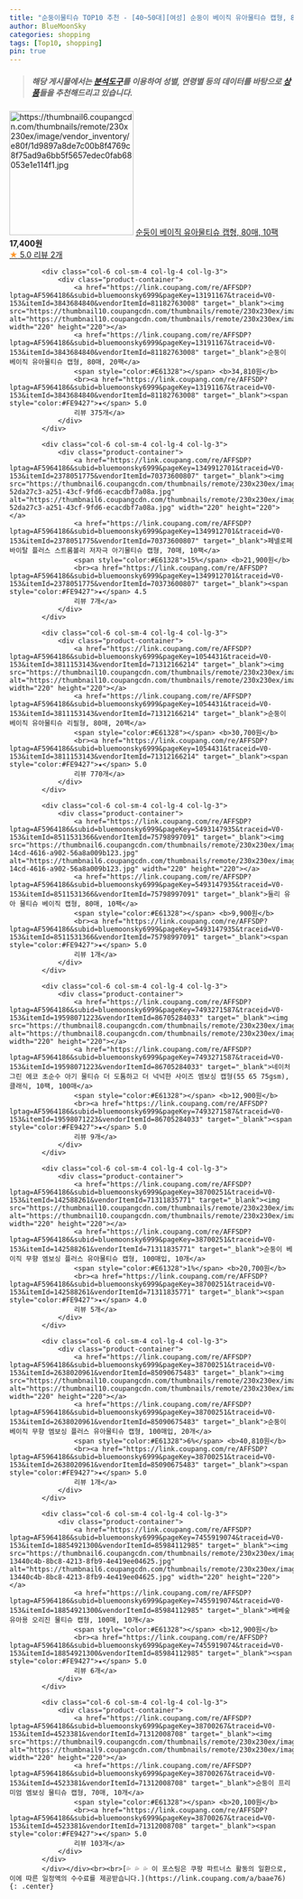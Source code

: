 ```yaml
---
title: "순둥이물티슈 TOP10 추천 - [40~50대][여성] 순둥이 베이직 유아물티슈 캡형, 80매, 10팩"
author: BlueMoonSky
categories: shopping
tags: [Top10, shopping]
pin: true
---
```


> ##### 해당 게시물에서는 [**분석도구**](https://itemscout.io/)를 이용하여 **성별**, **연령별** 등의 데이터를 바탕으로 [**상품**](https://link.coupang.com/a/baae76)들을 추천해드리고 있습니다.
<div class="container"><div class="row">
            <div class="col-6 col-sm-4 col-lg-4 col-lg-3">
                <div class="product-container">
                    <a href="https://link.coupang.com/re/AFFSDP?lptag=AF5964186&subid=bluemoonsky6999&pageKey=13191167&traceid=V0-153&itemId=55206380&vendorItemId=71311931600" target="_blank"><img src="https://thumbnail6.coupangcdn.com/thumbnails/remote/230x230ex/image/vendor_inventory/e80f/1d9897a8de7c00b8f4769c8f75ad9a6bb5f5657edec0fab68053e1e114f1.jpg" alt="https://thumbnail6.coupangcdn.com/thumbnails/remote/230x230ex/image/vendor_inventory/e80f/1d9897a8de7c00b8f4769c8f75ad9a6bb5f5657edec0fab68053e1e114f1.jpg" width="220" height="220"></a>
                    <a href="https://link.coupang.com/re/AFFSDP?lptag=AF5964186&subid=bluemoonsky6999&pageKey=13191167&traceid=V0-153&itemId=55206380&vendorItemId=71311931600" target="_blank">순둥이 베이직 유아물티슈 캡형, 80매, 10팩</a>
                    <span style="color:#E61328"></span> <b>17,400원</b>
                    <br><a href="https://link.coupang.com/re/AFFSDP?lptag=AF5964186&subid=bluemoonsky6999&pageKey=13191167&traceid=V0-153&itemId=55206380&vendorItemId=71311931600" target="_blank"><span style="color:#FE9427">★</span> 5.0
                    리뷰 2개</a>
                </div>
            </div>
            
            <div class="col-6 col-sm-4 col-lg-4 col-lg-3">
                <div class="product-container">
                    <a href="https://link.coupang.com/re/AFFSDP?lptag=AF5964186&subid=bluemoonsky6999&pageKey=13191167&traceid=V0-153&itemId=3843684840&vendorItemId=81182763008" target="_blank"><img src="https://thumbnail10.coupangcdn.com/thumbnails/remote/230x230ex/image/vendor_inventory/76a5/7ca57b065c7a4aa9701cc31d5073324547152ed23798e5aea8a0e0eddffb.jpg" alt="https://thumbnail10.coupangcdn.com/thumbnails/remote/230x230ex/image/vendor_inventory/76a5/7ca57b065c7a4aa9701cc31d5073324547152ed23798e5aea8a0e0eddffb.jpg" width="220" height="220"></a>
                    <a href="https://link.coupang.com/re/AFFSDP?lptag=AF5964186&subid=bluemoonsky6999&pageKey=13191167&traceid=V0-153&itemId=3843684840&vendorItemId=81182763008" target="_blank">순둥이 베이직 유아물티슈 캡형, 80매, 20팩</a>
                    <span style="color:#E61328"></span> <b>34,810원</b>
                    <br><a href="https://link.coupang.com/re/AFFSDP?lptag=AF5964186&subid=bluemoonsky6999&pageKey=13191167&traceid=V0-153&itemId=3843684840&vendorItemId=81182763008" target="_blank"><span style="color:#FE9427">★</span> 5.0
                    리뷰 375개</a>
                </div>
            </div>
            
            <div class="col-6 col-sm-4 col-lg-4 col-lg-3">
                <div class="product-container">
                    <a href="https://link.coupang.com/re/AFFSDP?lptag=AF5964186&subid=bluemoonsky6999&pageKey=1349912701&traceid=V0-153&itemId=2378051775&vendorItemId=70373600807" target="_blank"><img src="https://thumbnail6.coupangcdn.com/thumbnails/remote/230x230ex/image/retail/images/1259458623842233-52da27c3-a251-43cf-9fd6-ecacdbf7a08a.jpg" alt="https://thumbnail6.coupangcdn.com/thumbnails/remote/230x230ex/image/retail/images/1259458623842233-52da27c3-a251-43cf-9fd6-ecacdbf7a08a.jpg" width="220" height="220"></a>
                    <a href="https://link.coupang.com/re/AFFSDP?lptag=AF5964186&subid=bluemoonsky6999&pageKey=1349912701&traceid=V0-153&itemId=2378051775&vendorItemId=70373600807" target="_blank">페넬로페 바이탈 플러스 스트롬볼리 저자극 아기물티슈 캡형, 70매, 10팩</a>
                    <span style="color:#E61328">15%</span> <b>21,900원</b>
                    <br><a href="https://link.coupang.com/re/AFFSDP?lptag=AF5964186&subid=bluemoonsky6999&pageKey=1349912701&traceid=V0-153&itemId=2378051775&vendorItemId=70373600807" target="_blank"><span style="color:#FE9427">★</span> 4.5
                    리뷰 7개</a>
                </div>
            </div>
            
            <div class="col-6 col-sm-4 col-lg-4 col-lg-3">
                <div class="product-container">
                    <a href="https://link.coupang.com/re/AFFSDP?lptag=AF5964186&subid=bluemoonsky6999&pageKey=1054431&traceid=V0-153&itemId=3811153143&vendorItemId=71312166214" target="_blank"><img src="https://thumbnail10.coupangcdn.com/thumbnails/remote/230x230ex/image/vendor_inventory/0e01/150bd10e38002dd08734d50c4e05cf0c652aa4de601e1dcf51691242c2df.jpg" alt="https://thumbnail10.coupangcdn.com/thumbnails/remote/230x230ex/image/vendor_inventory/0e01/150bd10e38002dd08734d50c4e05cf0c652aa4de601e1dcf51691242c2df.jpg" width="220" height="220"></a>
                    <a href="https://link.coupang.com/re/AFFSDP?lptag=AF5964186&subid=bluemoonsky6999&pageKey=1054431&traceid=V0-153&itemId=3811153143&vendorItemId=71312166214" target="_blank">순둥이 베이직 유아물티슈 리필형, 80매, 20팩</a>
                    <span style="color:#E61328"></span> <b>30,700원</b>
                    <br><a href="https://link.coupang.com/re/AFFSDP?lptag=AF5964186&subid=bluemoonsky6999&pageKey=1054431&traceid=V0-153&itemId=3811153143&vendorItemId=71312166214" target="_blank"><span style="color:#FE9427">★</span> 5.0
                    리뷰 770개</a>
                </div>
            </div>
            
            <div class="col-6 col-sm-4 col-lg-4 col-lg-3">
                <div class="product-container">
                    <a href="https://link.coupang.com/re/AFFSDP?lptag=AF5964186&subid=bluemoonsky6999&pageKey=5493147935&traceid=V0-153&itemId=8511531366&vendorItemId=75798997091" target="_blank"><img src="https://thumbnail6.coupangcdn.com/thumbnails/remote/230x230ex/image/retail/images/2021/05/11/17/2/352f2cb0-14cd-4616-a902-56a8a009b123.jpg" alt="https://thumbnail6.coupangcdn.com/thumbnails/remote/230x230ex/image/retail/images/2021/05/11/17/2/352f2cb0-14cd-4616-a902-56a8a009b123.jpg" width="220" height="220"></a>
                    <a href="https://link.coupang.com/re/AFFSDP?lptag=AF5964186&subid=bluemoonsky6999&pageKey=5493147935&traceid=V0-153&itemId=8511531366&vendorItemId=75798997091" target="_blank">둘리 유아 물티슈 베이직 캡형, 80매, 10팩</a>
                    <span style="color:#E61328"></span> <b>9,900원</b>
                    <br><a href="https://link.coupang.com/re/AFFSDP?lptag=AF5964186&subid=bluemoonsky6999&pageKey=5493147935&traceid=V0-153&itemId=8511531366&vendorItemId=75798997091" target="_blank"><span style="color:#FE9427">★</span> 5.0
                    리뷰 1개</a>
                </div>
            </div>
            
            <div class="col-6 col-sm-4 col-lg-4 col-lg-3">
                <div class="product-container">
                    <a href="https://link.coupang.com/re/AFFSDP?lptag=AF5964186&subid=bluemoonsky6999&pageKey=7493271587&traceid=V0-153&itemId=19598071223&vendorItemId=86705284033" target="_blank"><img src="https://thumbnail8.coupangcdn.com/thumbnails/remote/230x230ex/image/vendor_inventory/8113/fd6b85a8e2f7e2a371c6ab8980b01844479efe144a323f810e1d321b5d83.jpg" alt="https://thumbnail8.coupangcdn.com/thumbnails/remote/230x230ex/image/vendor_inventory/8113/fd6b85a8e2f7e2a371c6ab8980b01844479efe144a323f810e1d321b5d83.jpg" width="220" height="220"></a>
                    <a href="https://link.coupang.com/re/AFFSDP?lptag=AF5964186&subid=bluemoonsky6999&pageKey=7493271587&traceid=V0-153&itemId=19598071223&vendorItemId=86705284033" target="_blank">네이처 그린 에코 초순수 아기 물티슈 더 도톰하고 더 넉넉한 사이즈 엠보싱 캡형(55 65 75gsm), 클래식, 10팩, 100매</a>
                    <span style="color:#E61328"></span> <b>12,900원</b>
                    <br><a href="https://link.coupang.com/re/AFFSDP?lptag=AF5964186&subid=bluemoonsky6999&pageKey=7493271587&traceid=V0-153&itemId=19598071223&vendorItemId=86705284033" target="_blank"><span style="color:#FE9427">★</span> 5.0
                    리뷰 9개</a>
                </div>
            </div>
            
            <div class="col-6 col-sm-4 col-lg-4 col-lg-3">
                <div class="product-container">
                    <a href="https://link.coupang.com/re/AFFSDP?lptag=AF5964186&subid=bluemoonsky6999&pageKey=38700251&traceid=V0-153&itemId=142588261&vendorItemId=71311835771" target="_blank"><img src="https://thumbnail10.coupangcdn.com/thumbnails/remote/230x230ex/image/vendor_inventory/4ba4/1231720e0938b849e430027e5d6e06f0160dc3e8aec88d8e45fca8fb250b.jpg" alt="https://thumbnail10.coupangcdn.com/thumbnails/remote/230x230ex/image/vendor_inventory/4ba4/1231720e0938b849e430027e5d6e06f0160dc3e8aec88d8e45fca8fb250b.jpg" width="220" height="220"></a>
                    <a href="https://link.coupang.com/re/AFFSDP?lptag=AF5964186&subid=bluemoonsky6999&pageKey=38700251&traceid=V0-153&itemId=142588261&vendorItemId=71311835771" target="_blank">순둥이 베이직 무향 엠보싱 플러스 유아물티슈 캡형, 100매입, 10개</a>
                    <span style="color:#E61328">1%</span> <b>20,700원</b>
                    <br><a href="https://link.coupang.com/re/AFFSDP?lptag=AF5964186&subid=bluemoonsky6999&pageKey=38700251&traceid=V0-153&itemId=142588261&vendorItemId=71311835771" target="_blank"><span style="color:#FE9427">★</span> 4.0
                    리뷰 5개</a>
                </div>
            </div>
            
            <div class="col-6 col-sm-4 col-lg-4 col-lg-3">
                <div class="product-container">
                    <a href="https://link.coupang.com/re/AFFSDP?lptag=AF5964186&subid=bluemoonsky6999&pageKey=38700251&traceid=V0-153&itemId=2638020961&vendorItemId=85090675483" target="_blank"><img src="https://thumbnail10.coupangcdn.com/thumbnails/remote/230x230ex/image/vendor_inventory/8eb0/db49557848f2ddf29455070e0f52373107b1f04f8e3e2fe88d1d7fb0b40e.jpg" alt="https://thumbnail10.coupangcdn.com/thumbnails/remote/230x230ex/image/vendor_inventory/8eb0/db49557848f2ddf29455070e0f52373107b1f04f8e3e2fe88d1d7fb0b40e.jpg" width="220" height="220"></a>
                    <a href="https://link.coupang.com/re/AFFSDP?lptag=AF5964186&subid=bluemoonsky6999&pageKey=38700251&traceid=V0-153&itemId=2638020961&vendorItemId=85090675483" target="_blank">순둥이 베이직 무향 엠보싱 플러스 유아물티슈 캡형, 100매입, 20개</a>
                    <span style="color:#E61328">6%</span> <b>40,810원</b>
                    <br><a href="https://link.coupang.com/re/AFFSDP?lptag=AF5964186&subid=bluemoonsky6999&pageKey=38700251&traceid=V0-153&itemId=2638020961&vendorItemId=85090675483" target="_blank"><span style="color:#FE9427">★</span> 5.0
                    리뷰 1개</a>
                </div>
            </div>
            
            <div class="col-6 col-sm-4 col-lg-4 col-lg-3">
                <div class="product-container">
                    <a href="https://link.coupang.com/re/AFFSDP?lptag=AF5964186&subid=bluemoonsky6999&pageKey=7455919074&traceid=V0-153&itemId=18854921300&vendorItemId=85984112985" target="_blank"><img src="https://thumbnail6.coupangcdn.com/thumbnails/remote/230x230ex/image/retail/images/5129822575956610-13440c4b-8bc8-4213-8fb9-4e419ee04625.jpg" alt="https://thumbnail6.coupangcdn.com/thumbnails/remote/230x230ex/image/retail/images/5129822575956610-13440c4b-8bc8-4213-8fb9-4e419ee04625.jpg" width="220" height="220"></a>
                    <a href="https://link.coupang.com/re/AFFSDP?lptag=AF5964186&subid=bluemoonsky6999&pageKey=7455919074&traceid=V0-153&itemId=18854921300&vendorItemId=85984112985" target="_blank">베베숲 유아용 오리진 물티슈 캡형, 100매, 10개</a>
                    <span style="color:#E61328"></span> <b>12,900원</b>
                    <br><a href="https://link.coupang.com/re/AFFSDP?lptag=AF5964186&subid=bluemoonsky6999&pageKey=7455919074&traceid=V0-153&itemId=18854921300&vendorItemId=85984112985" target="_blank"><span style="color:#FE9427">★</span> 5.0
                    리뷰 6개</a>
                </div>
            </div>
            
            <div class="col-6 col-sm-4 col-lg-4 col-lg-3">
                <div class="product-container">
                    <a href="https://link.coupang.com/re/AFFSDP?lptag=AF5964186&subid=bluemoonsky6999&pageKey=38700267&traceid=V0-153&itemId=4523381&vendorItemId=71312008708" target="_blank"><img src="https://thumbnail9.coupangcdn.com/thumbnails/remote/230x230ex/image/vendor_inventory/c0a6/2faf14b833912bc9c1866e5be63db6fa4820e87a121e8c0498f30be40c59.jpg" alt="https://thumbnail9.coupangcdn.com/thumbnails/remote/230x230ex/image/vendor_inventory/c0a6/2faf14b833912bc9c1866e5be63db6fa4820e87a121e8c0498f30be40c59.jpg" width="220" height="220"></a>
                    <a href="https://link.coupang.com/re/AFFSDP?lptag=AF5964186&subid=bluemoonsky6999&pageKey=38700267&traceid=V0-153&itemId=4523381&vendorItemId=71312008708" target="_blank">순둥이 프리미엄 엠보싱 물티슈 캡형, 70매, 10개</a>
                    <span style="color:#E61328"></span> <b>20,100원</b>
                    <br><a href="https://link.coupang.com/re/AFFSDP?lptag=AF5964186&subid=bluemoonsky6999&pageKey=38700267&traceid=V0-153&itemId=4523381&vendorItemId=71312008708" target="_blank"><span style="color:#FE9427">★</span> 5.0
                    리뷰 103개</a>
                </div>
            </div>
            </div></div><br><br>[💦 💦 💦 이 포스팅은 쿠팡 파트너스 활동의 일환으로, 이에 따른 일정액의 수수료를 제공받습니다.](https://link.coupang.com/a/baae76){: .center}